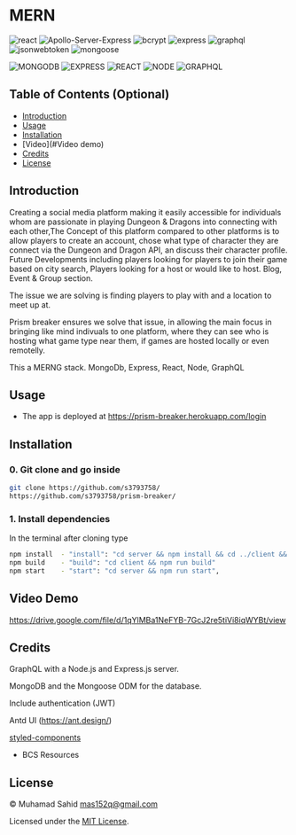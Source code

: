 # MERN

![react](https://img.shields.io/badge/18.2.0-0?label=react.js&style=for-the-badge&labelColor=white&color=black)
![Apollo-Server-Express](https://img.shields.io/badge/18.2.0-0?label=apollo-server-express&style=for-the-badge&labelColor=white&color=black)
![bcrypt](https://img.shields.io/badge/5.0.1-0?label=bcrypt&style=for-the-badge&labelColor=white&color=black)
![express](https://img.shields.io/badge/4.18.1-0?label=express&style=for-the-badge&labelColor=white&color=black)
![graphql](https://img.shields.io/badge/16.5.0-0?label=graphql&style=for-the-badge&labelColor=white&color=black)
![jsonwebtoken](https://img.shields.io/badge/8.5.1-0?label=jsonwebtoken&style=for-the-badge&labelColor=white&color=black)
![mongoose](https://img.shields.io/badge/6.4.4-0?label=mongoose&style=for-the-badge&labelColor=white&color=black)

![MONGODB](https://img.shields.io/badge/-MONGODB-orange)
![EXPRESS](https://img.shields.io/badge/-EXPRESS-orange)
![REACT](https://img.shields.io/badge/-REACT-orange)
![NODE](https://img.shields.io/badge/-NODE-orange)
![GRAPHQL](https://img.shields.io/badge/-GRAPHQL-orange)

## Table of Contents (Optional)

- [Introduction](#Introduction)
- [Usage](#usage)
- [Installation](#installation)
- [Video](#Video demo)
- [Credits](#credits)
- [License](#license)

## Introduction

Creating a social media platform making it easily accessible for individuals whom are passionate in playing Dungeon & Dragons into connecting with each other,The Concept of this platform compared to other platforms is to allow players to create an account, chose what type of character they are connect via the Dungeon and Dragon API, an discuss their character profile. Future Developments including players looking for players to join their game based on city search, Players looking for a host or would like to host. Blog, Event & Group section.   

The issue we are solving is finding players to play with and a location to meet up at.

Prism breaker ensures we solve that issue, in allowing the main focus in bringing like mind indivuals to one platform, where they can see who is hosting what game type near them, if games are hosted locally or even remotelly.

This a MERNG stack.
MongoDb, Express, React, Node, GraphQL


## Usage

- The app is deployed at https://prism-breaker.herokuapp.com/login 


## Installation


### 0. Git clone and go inside

```sh
git clone https://github.com/s3793758/
https://github.com/s3793758/prism-breaker/

```

### 1. Install dependencies
In the terminal after cloning type
```sh
npm install  - "install": "cd server && npm install && cd ../client && npm install",
npm build    - "build": "cd client && npm run build"
npm start    - "start": "cd server && npm run start",
```


## Video Demo
https://drive.google.com/file/d/1qYlMBa1NeFYB-7GcJ2re5tiVi8iqWYBt/view


## Credits

GraphQL with a Node.js and Express.js server.

MongoDB and the Mongoose ODM for the database.

Include authentication (JWT)

Antd UI (https://ant.design/)

[styled-components](https://styled-components.com/)

- BCS Resources


## License

&copy; Muhamad Sahid <mas152q@gmail.com>

Licensed under the [MIT License](./LICENSE).
